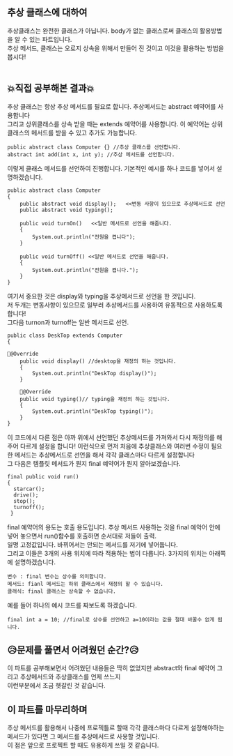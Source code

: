 ## 추상 클래스에 대하여
추상클래스는 완전한 클래스가 아닙니다. body가 없는 클래스로써 클래스의 활용방법을 알 수 있는 파트입니다.<br>
추상 메서드, 클래스는 오로지 상속을 위해서 만들어 진 것이고 이것을 활용하는 방법을 봅시다!<br>
<br>
## 💥직접 공부해본 결과💥
추상 클래스는 항상 추상 메서드를 필요로 합니다. 추상메서드는 abstract 예약어를 사용합니다<br>
그리고 상위클래스를 상속 받을 때는 extends 예약어를 사용합니다. 이 예약어는 상위클래스의 메서드를 받을 수 있고 추가도 가능합니다.

```
public abstract class Computer {} //추상 클래스를 선언합니다.
abstract int add(int x, int y); //추상 메서드를 선언합니다.
```
이렇게 클래스 메서드를 선언하여 진행합니다. 기본적인 예시를 하나 코드를 넣어서 설명하겠습니다.

```
public abstract class Computer 
{
	public abstract void display();   <<변동 사항이 있으므로 추상메서드로 선언
	public abstract void typing();    
	
	public void turnOn()   <<일반 메서드로 선언을 해줍니다.
	{
		System.out.println("전원을 켭니다");
	}
	
	public void turnOff() <<일반 메서드로 선언을 해줍니다.
	{
		System.out.println("전원을 켭니다.");
	}
}
```
여기서 중요한 것은 display와 typing을 추상메서드로 선언을 한 것입니다. <br>
저 두개는 변동사항이 있으므로 일부러 추상메서드를 사용하여 유동적으로 사용하도록 합니다!<br>
그다음 turnon과 turnoff는 일반 메서드로 선언.

```
public class DeskTop extends Computer 
{

📌@Override
	public void display() //desktop을 재정의 하는 것입니다.
	{
		System.out.println("DeskTop display()");
	}

	📌@Override
	public void typing()// typing을 재정의 하는 것입니다.
	{
		System.out.println("DeskTop typing()");
	}
}
```
이 코드에서 다른 점은 아까 위에서 선언했던 추상메서드를 가져와서 다시 재정의를 해주어 다르게 설정을 합니다!
이런식으로 먼저 처음에 추상클래스와 여러번 수정이 필요한 메서드는 추상메서드로 선언을 해서 각각 클래스마다 다르게 설정합니다<br>
그 다음은 템플릿 메서드가 뭔지 final 예약어가 뭔지 알아보겠습니다.
<br>
```
final public void run()
{
  starcar();
  drive();
  stop();
  turnoff();
 }
```
final 예약어의 용도는  호출 용도입니다.  추상 메서드 사용하는 것을 final 예악어 안에 넣어 놓으면서 run()함수를 호출하면 순서대로 저들이 출력.<br>
일명 고정값입니다. 바뀌어서는 안되는 메서드를 저기에 넣어둡니다.<br>
그리고 이들은 3개의 사용 위치에 따라 적용하는 법이 다릅니다. 3가지의 위치는 아래쪽에 설명하겠습니다.<br>
```
변수 : final 변수는 상수를 의미합니다.
메서드: fianl 메서드는 하위 클래스에서 재정의 할 수 있습니다.
클래식: final 클래스는 상속할 수 없습니다.
```
예를 들어 하나의 예시 코드를 짜보도록 하겠습니다.

```
final int a = 10; //final로 상수를 선언하고 a=10이라는 값을 절대 바꿀수 없게 됩니다.
```

## 😥문제를 풀면서 어려웠던 순간?😥
이 파트를 공부해보면서 어려웠던 내용들은 딱히 없었지만 abstract와 final 예약어 그리고 추상메서드와 추상클래스를 언제 쓰느지<br>
이런부분에서 조금 헷갈린 것 같습니다.
<br>
## 이 파트를 마무리하며
추상 메서드를 활용해서 나중에 프로젝틀르 할때 각각 클래스마다 다르게 설정해야하는 메서드가 있다면 그 메서드를 추상메서드로 사용할 것입니다.<br>
이 점은 앞으로 프로젝트 할 때도 유용하게 쓰일 것 같습니다.<br>











